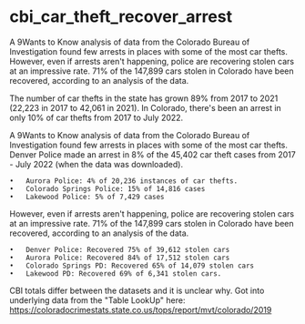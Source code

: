 # cbi_car_theft_recover_arrest
A 9Wants to Know analysis of data from the Colorado Bureau of Investigation found few arrests in places with some of the most car thefts. However, even if arrests aren't happening, police are recovering stolen cars at an impressive rate. 71% of the 147,899 cars stolen in Colorado have been recovered, according to an analysis of the data. 

The number of car thefts in the state has grown 89% from 2017 to 2021 (22,223 in 2017 to 42,061 in 2021). In Colorado, there's been an arrest in only 10% of car thefts from 2017 to July 2022. 

A 9Wants to Know analysis of data from the Colorado Bureau of Investigation found few arrests in places with some of the most car thefts. Denver Police made an arrest in 8% of the 45,402 car theft cases from 2017 - July 2022 (when the data was downloaded).

    •	Aurora Police: 4% of 20,236 instances of car thefts.
    •	Colorado Springs Police: 15% of 14,816 cases
    •	Lakewood Police: 5% of 7,429 cases

However, even if arrests aren't happening, police are recovering stolen cars at an impressive rate. 71% of the 147,899 cars stolen in Colorado have been recovered, according to an analysis of the data. 

    •	Denver Police: Recovered 75% of 39,612 stolen cars
    •	Aurora Police: Recovered 84% of 17,512 stolen cars
    •	Colorado Springs PD: Recovered 65% of 14,079 stolen cars
    •	Lakewood PD: Recovered 69% of 6,341 stolen cars.  

CBI totals differ between the datasets and it is unclear why. Got into underlying data from the "Table LookUp" here: https://coloradocrimestats.state.co.us/tops/report/mvt/colorado/2019

